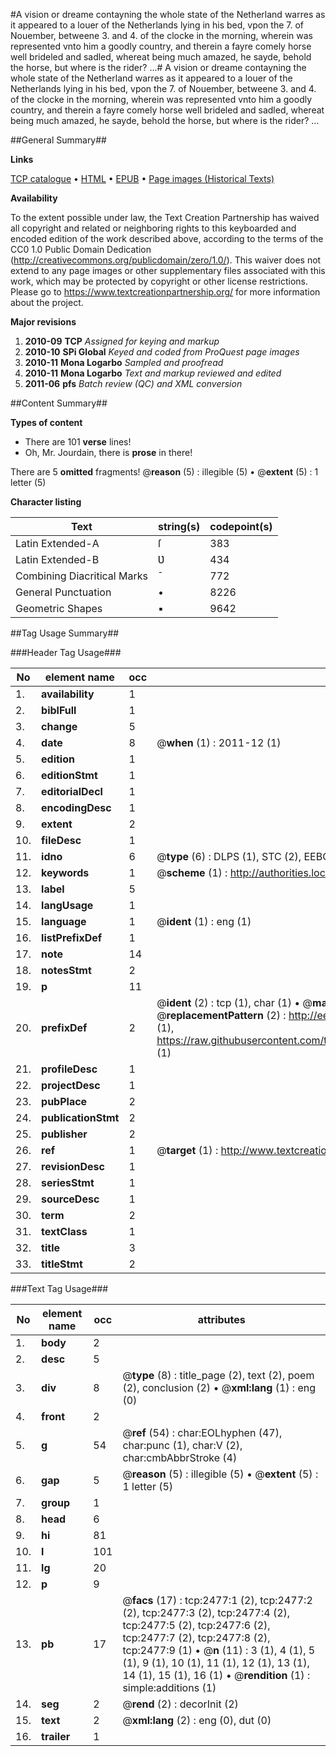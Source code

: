 #A vision or dreame contayning the whole state of the Netherland warres as it appeared to a louer of the Netherlands lying in his bed, vpon the 7. of Nouember, betweene 3. and 4. of the clocke in the morning, wherein was represented vnto him a goodly country, and therein a fayre comely horse well brideled and sadled, whereat being much amazed, he sayde, behold the horse, but where is the rider? ...#
A vision or dreame contayning the whole state of the Netherland warres as it appeared to a louer of the Netherlands lying in his bed, vpon the 7. of Nouember, betweene 3. and 4. of the clocke in the morning, wherein was represented vnto him a goodly country, and therein a fayre comely horse well brideled and sadled, whereat being much amazed, he sayde, behold the horse, but where is the rider? ...

##General Summary##

**Links**

[TCP catalogue](http://www.ota.ox.ac.uk/tcp/)  • 
[HTML](http://tei.it.ox.ac.uk/tcp/Texts-HTML/free/A08/A08077.html)  • 
[EPUB](http://tei.it.ox.ac.uk/tcp/Texts-EPUB/free/A08/A08077.epub) • 
[Page images (Historical Texts)](https://historicaltexts.jisc.ac.uk/eebo-99838118e)

**Availability**

To the extent possible under law, the Text Creation Partnership has waived all copyright and related or neighboring rights to this keyboarded and encoded edition of the work described above, according to the terms of the CC0 1.0 Public Domain Dedication (http://creativecommons.org/publicdomain/zero/1.0/). This waiver does not extend to any page images or other supplementary files associated with this work, which may be protected by copyright or other license restrictions. Please go to https://www.textcreationpartnership.org/ for more information about the project.

**Major revisions**

1. __2010-09__ __TCP__ *Assigned for keying and markup*
1. __2010-10__ __SPi Global__ *Keyed and coded from ProQuest page images*
1. __2010-11__ __Mona Logarbo__ *Sampled and proofread*
1. __2010-11__ __Mona Logarbo__ *Text and markup reviewed and edited*
1. __2011-06__ __pfs__ *Batch review (QC) and XML conversion*

##Content Summary##

**Types of content**

  * There are 101 **verse** lines!
  * Oh, Mr. Jourdain, there is **prose** in there!

There are 5 **omitted** fragments! 
 @__reason__ (5) : illegible (5)  •  @__extent__ (5) : 1 letter (5)

**Character listing**


|Text|string(s)|codepoint(s)|
|---|---|---|
|Latin Extended-A|ſ|383|
|Latin Extended-B|Ʋ|434|
|Combining             Diacritical Marks|̄|772|
|General Punctuation|•|8226|
|Geometric Shapes|▪|9642|

##Tag Usage Summary##

###Header Tag Usage###

|No|element name|occ|attributes|
|---|---|---|---|
|1.|__availability__|1||
|2.|__biblFull__|1||
|3.|__change__|5||
|4.|__date__|8| @__when__ (1) : 2011-12 (1)|
|5.|__edition__|1||
|6.|__editionStmt__|1||
|7.|__editorialDecl__|1||
|8.|__encodingDesc__|1||
|9.|__extent__|2||
|10.|__fileDesc__|1||
|11.|__idno__|6| @__type__ (6) : DLPS (1), STC (2), EEBO-CITATION (1), PROQUEST (1), VID (1)|
|12.|__keywords__|1| @__scheme__ (1) : http://authorities.loc.gov/ (1)|
|13.|__label__|5||
|14.|__langUsage__|1||
|15.|__language__|1| @__ident__ (1) : eng (1)|
|16.|__listPrefixDef__|1||
|17.|__note__|14||
|18.|__notesStmt__|2||
|19.|__p__|11||
|20.|__prefixDef__|2| @__ident__ (2) : tcp (1), char (1)  •  @__matchPattern__ (2) : ([0-9\-]+):([0-9IVX]+) (1), (.+) (1)  •  @__replacementPattern__ (2) : http://eebo.chadwyck.com/downloadtiff?vid=$1&page=$2 (1), https://raw.githubusercontent.com/textcreationpartnership/Texts/master/tcpchars.xml#$1 (1)|
|21.|__profileDesc__|1||
|22.|__projectDesc__|1||
|23.|__pubPlace__|2||
|24.|__publicationStmt__|2||
|25.|__publisher__|2||
|26.|__ref__|1| @__target__ (1) : http://www.textcreationpartnership.org/docs/. (1)|
|27.|__revisionDesc__|1||
|28.|__seriesStmt__|1||
|29.|__sourceDesc__|1||
|30.|__term__|2||
|31.|__textClass__|1||
|32.|__title__|3||
|33.|__titleStmt__|2||


###Text Tag Usage###

|No|element name|occ|attributes|
|---|---|---|---|
|1.|__body__|2||
|2.|__desc__|5||
|3.|__div__|8| @__type__ (8) : title_page (2), text (2), poem (2), conclusion (2)  •  @__xml:lang__ (1) : eng (0)|
|4.|__front__|2||
|5.|__g__|54| @__ref__ (54) : char:EOLhyphen (47), char:punc (1), char:V (2), char:cmbAbbrStroke (4)|
|6.|__gap__|5| @__reason__ (5) : illegible (5)  •  @__extent__ (5) : 1 letter (5)|
|7.|__group__|1||
|8.|__head__|6||
|9.|__hi__|81||
|10.|__l__|101||
|11.|__lg__|20||
|12.|__p__|9||
|13.|__pb__|17| @__facs__ (17) : tcp:2477:1 (2), tcp:2477:2 (2), tcp:2477:3 (2), tcp:2477:4 (2), tcp:2477:5 (2), tcp:2477:6 (2), tcp:2477:7 (2), tcp:2477:8 (2), tcp:2477:9 (1)  •  @__n__ (11) : 3 (1), 4 (1), 5 (1), 9 (1), 10 (1), 11 (1), 12 (1), 13 (1), 14 (1), 15 (1), 16 (1)  •  @__rendition__ (1) : simple:additions (1)|
|14.|__seg__|2| @__rend__ (2) : decorInit (2)|
|15.|__text__|2| @__xml:lang__ (2) : eng (0), dut (0)|
|16.|__trailer__|1||
